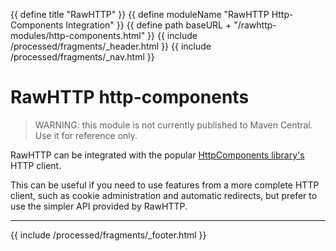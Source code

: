 {{ define title "RawHTTP" }}
{{ define moduleName "RawHTTP Http-Components Integration" }}
{{ define path baseURL + "/rawhttp-modules/http-components.html" }}
{{ include /processed/fragments/_header.html }}
{{ include /processed/fragments/_nav.html }}

# RawHTTP http-components

> WARNING: this module is not currently published to Maven Central.
> Use it for reference only.

RawHTTP can be integrated with the popular
[HttpComponents library's](https://hc.apache.org/httpcomponents-client-4.5.x/) HTTP client.

This can be useful if you need to use features from a more complete HTTP client, such as cookie
administration and automatic redirects, but prefer to use the simpler API provided by RawHTTP.

<hr>

{{ include /processed/fragments/_footer.html }}
